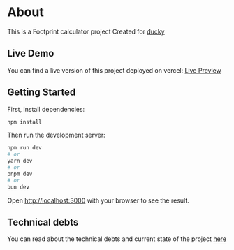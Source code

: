 # About
This is a Footprint calculator project Created for [ducky](https://www.ducky.eco/)

## Live Demo
You can find a live version of this project deployed on vercel:
[Live Preview](https://footprint-calculator-blond.vercel.app/)

## Getting Started
First, install dependencies:
```bash
npm install
```

Then run the development server:

```bash
npm run dev
# or
yarn dev
# or
pnpm dev
# or
bun dev
```

Open [http://localhost:3000](http://localhost:3000) with your browser to see the result.

## Technical debts
You can read about the technical debts and current state of the project [here](t-debt.md)

